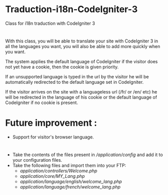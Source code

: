 # Traduction-i18n-CodeIgniter-3
Class for i18n traduction with CodeIgniter 3

# #

With this class, you will be able to translate your site with CodeIgniter 3 in all the languages you want, you will also be able to add more quickly when you want.

The system applies the default language of CodeIgniter if the visitor does not yet have a cookie, then the cookie is given priority.

If an unsupported language is typed in the url by the visitor he will be automatically redirected to the default language set in CodeIgniter.

If the visitor arrives on the site with a languageless url (/fr/ or /en/ etc) he will be redirected in the language of his cookie or the default language of CodeIgniter if no cookie is present.

# Future improvement : #

- Support for visitor's browser language.

# #

- Take the contents of the files present in */application/config* and add it to your configuration files.
- Take the following files and import them into your FTP:
  - *application/controllers/Welcome.php*
  - *application/core/MY_Lang.php*
  - *application/language/english/welcome_lang.php*
  - *application/language/french/welcome_lang.php*
